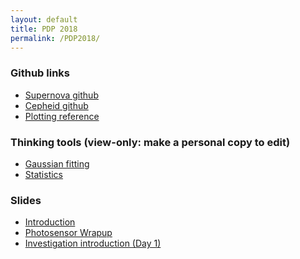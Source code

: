 ```yaml
---
layout: default
title: PDP 2018
permalink: /PDP2018/
---
```


<!--
* Supernova notebook
* [Cepheid notebook (view-only: make a personal copy to edit)](https://colab.research.google.com/drive/195CEZILmIgOeqnrm-3ENc812J-zGBdjR)
-->

### Github links
* [Supernova github](https://github.com/deckerkf/carnegiepdp2018.git)
* [Cepheid github](https://github.com/alexji/CarnegiePDP2018)
* [Plotting reference](https://github.com/alexji/CarnegiePDP2018/blob/master/PythonPlotting.ipynb)

### Thinking tools (view-only: make a personal copy to edit)
* [Gaussian fitting](https://raw.githubusercontent.com/alexji/CarnegiePDP2018/master/GaussianTool.ipynb)
* [Statistics](https://raw.githubusercontent.com/alexji/CarnegiePDP2018/master/StatisticsThinkingTool.ipynb)

### Slides
* [Introduction](https://docs.google.com/presentation/d/1EhB7W0z_AxPEbCV6I270lgDZrfYlZXOf2vR1dVZNlxc/edit?usp=sharing)
* [Photosensor Wrapup](https://docs.google.com/presentation/d/12cuJJH-HJZTpz5I-J5G9UOAyKl7pxfvj-u-uFnAyn50/edit?usp=sharing)
* [Investigation introduction (Day 1)](https://docs.google.com/presentation/d/1xi6F_1XCQHXyBgD6o_w8oTShywxcFizOyf5scP8rrUo/edit?usp=sharing)


<!--
* [Investigation introduction (Day 2)](https://docs.google.com/presentation/d/1XvKm3T-edN6IBwMVrZLqWpEGPS8jfL7MsL0zM-OlxZU/edit?usp=sharing)
* [Wrap up](https://docs.google.com/presentation/d/1MBSQi1YE5Onerhfc_uLIwxCCfGCYIFwRXkjhqfDfDoU/edit?usp=sharing)
-->
